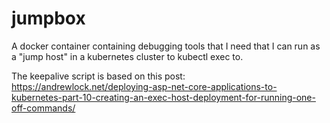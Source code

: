 # jumpbox

A docker container containing debugging tools that I need that I can run as
a "jump host" in a kubernetes cluster to kubectl exec to.

The keepalive script is based on this post:
https://andrewlock.net/deploying-asp-net-core-applications-to-kubernetes-part-10-creating-an-exec-host-deployment-for-running-one-off-commands/
